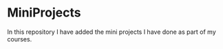 # MiniProjects
In this repository I have added the mini projects I have done as part of my courses.
